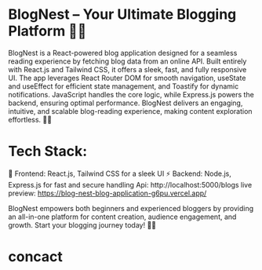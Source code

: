 # BlogNest – Your Ultimate Blogging Platform 📝🚀

BlogNest is a React-powered blog application designed for a seamless reading experience by fetching blog data from an online API. Built entirely with React.js and Tailwind CSS, it offers a sleek, fast, and fully responsive UI. The app leverages React Router DOM for smooth navigation, useState and useEffect for efficient state management, and Toastify for dynamic notifications. JavaScript handles the core logic, while Express.js powers the backend, ensuring optimal performance. BlogNest delivers an engaging, intuitive, and scalable blog-reading experience, making content exploration effortless. 🚀✨

# Tech Stack:
🚀 Frontend: React.js, Tailwind CSS for a sleek UI
⚡ Backend: Node.js, Express.js for fast and secure handling
   Api: http://localhost:5000/blogs
   live preview: https://blog-nest-blog-application-g6pu.vercel.app/
 

BlogNest empowers both beginners and experienced bloggers by providing an all-in-one platform for content creation, audience engagement, and growth. Start your blogging journey today! 🚀✨

# concact

